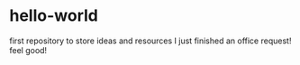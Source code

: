 # hello-world
first repository to store ideas and resources
I just finished an office request! feel good!
